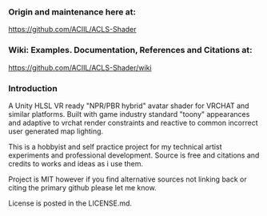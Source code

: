 ### Origin and maintenance here at: ###  
https://github.com/ACIIL/ACLS-Shader


### Wiki: Examples. Documentation, References and Citations at: ###   
https://github.com/ACIIL/ACLS-Shader/wiki   

### Introduction ###

A Unity HLSL VR ready "NPR/PBR hybrid" avatar shader for VRCHAT and similar platforms. Built with game industry standard "toony" appearances and adaptive to vrchat render constraints and reactive to common incorrect user generated map lighting.

This is a hobbyist and self practice project for my technical artist experiments and professional development. Source is free and citations and credits to works and ideas as i use them.

Project is MIT however if you find alternative sources not linking back or citing the primary github please let me know.

License is posted in the LICENSE.md.
